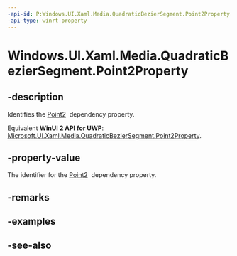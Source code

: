 ```yaml
---
-api-id: P:Windows.UI.Xaml.Media.QuadraticBezierSegment.Point2Property
-api-type: winrt property
---
```


<!-- Property syntax
public Windows.UI.Xaml.DependencyProperty Point2Property { get; }
-->

# Windows.UI.Xaml.Media.QuadraticBezierSegment.Point2Property

## -description
Identifies the [Point2](quadraticbeziersegment_point2.md)  dependency property.

Equivalent **WinUI 2 API for UWP**: [Microsoft.UI.Xaml.Media.QuadraticBezierSegment.Point2Property](/windows/winui/api/microsoft.ui.xaml.media.quadraticbeziersegment.point2property).

## -property-value
The identifier for the [Point2](quadraticbeziersegment_point2.md)  dependency property.

## -remarks

## -examples

## -see-also

